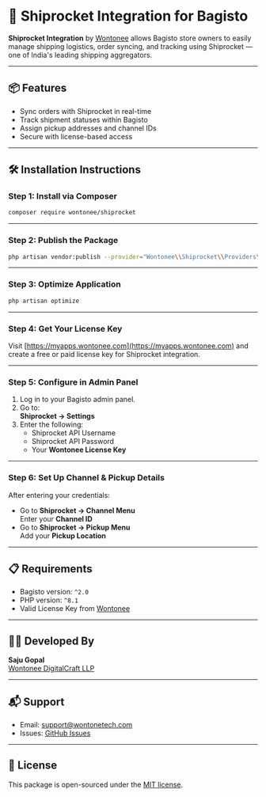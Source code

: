 # 🚀 Shiprocket Integration for Bagisto

**Shiprocket Integration** by [Wontonee](https://wontonetech.com) allows Bagisto store owners to easily manage shipping logistics, order syncing, and tracking using Shiprocket — one of India's leading shipping aggregators.

---

## 📦 Features

- Sync orders with Shiprocket in real-time
- Track shipment statuses within Bagisto
- Assign pickup addresses and channel IDs
- Secure with license-based access

---

## 🛠️ Installation Instructions

### Step 1: Install via Composer

```bash
composer require wontonee/shiprocket
```

---

### Step 2: Publish the Package

```bash
php artisan vendor:publish --provider="Wontonee\\Shiprocket\\Providers\\ShiprocketServiceProvider"
```

---

### Step 3: Optimize Application

```bash
php artisan optimize
```

---

### Step 4: Get Your License Key

Visit [https://myapps.wontonee.com](https://myapps.wontonee.com) and create a free or paid license key for Shiprocket integration.

---

### Step 5: Configure in Admin Panel

1. Log in to your Bagisto admin panel.
2. Go to:  
   **Shiprocket → Settings**
3. Enter the following:
   - Shiprocket API Username
   - Shiprocket API Password
   - Your **Wontonee License Key**

---

### Step 6: Set Up Channel & Pickup Details

After entering your credentials:

- Go to **Shiprocket → Channel Menu**  
  Enter your **Channel ID**
- Go to **Shiprocket → Pickup Menu**  
  Add your **Pickup Location**

---

## 📋 Requirements

- Bagisto version: `^2.0`
- PHP version: `^8.1`
- Valid License Key from [Wontonee](https://myapps.wontonee.com)

---

## 🧑‍💻 Developed By

**Saju Gopal**  
[Wontonee DigitalCraft LLP](https://wontonetech.com)

---

## 📬 Support

- Email: [support@wontonetech.com](mailto:support@wontonetech.com)
- Issues: [GitHub Issues](https://github.com/wontonee/shiprocket/issues)

---

## 📄 License

This package is open-sourced under the [MIT license](LICENSE).
